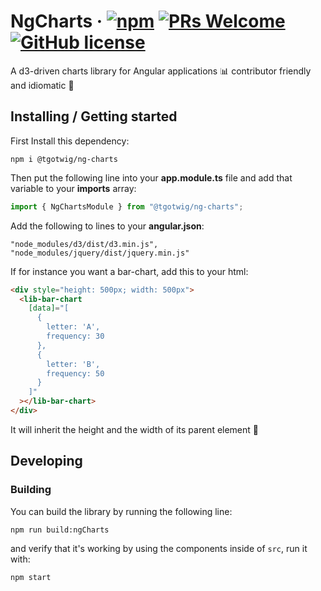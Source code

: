 <!-- ![Logo of the project](./images/logo.sample.png) -->

# NgCharts &middot; [![npm](https://img.shields.io/npm/dw/@tgotwig/ng-charts?style=flat-square)](https://www.npmjs.com/package/@tgotwig/ng-charts) [![PRs Welcome](https://img.shields.io/badge/PRs-welcome-brightgreen.svg?style=flat-square)](http://makeapullrequest.com) [![GitHub license](https://img.shields.io/badge/license-MIT-blue.svg?style=flat-square)](https://github.com/your/your-project/blob/master/LICENSE)

<!-- > Additional information or tag line -->

A d3-driven charts library for Angular applications 📊
contributor friendly and idiomatic 🤗

## Installing / Getting started

First Install this dependency:

```shell
npm i @tgotwig/ng-charts
```

Then put the following line into your **app.module.ts** file and add that variable to your **imports** array:

```typescript
import { NgChartsModule } from "@tgotwig/ng-charts";
```

Add the following to lines to your **angular.json**:

```text
"node_modules/d3/dist/d3.min.js",
"node_modules/jquery/dist/jquery.min.js"
```

If for instance you want a bar-chart, add this to your html:

```html
<div style="height: 500px; width: 500px">
  <lib-bar-chart
    [data]="[
      {
        letter: 'A',
        frequency: 30
      },
      {
        letter: 'B',
        frequency: 50
      }
    ]"
  ></lib-bar-chart>
</div>
```

It will inherit the height and the width of its parent element 🌳

## Developing

<!-- ### Built With

List main libraries, frameworks used including versions (React, Angular etc...)

### Prerequisites

What is needed to set up the dev environment. For instance, global dependencies or any other tools. include download links.

### Setting up Dev

Here's a brief intro about what a developer must do in order to start developing
the project further:

```shell
git clone https://github.com/your/your-project.git
cd your-project/
packagemanager install
```

And state what happens step-by-step. If there is any virtual environment, local server or database feeder needed, explain here. -->

### Building

You can build the library by running the following line:

```shell
npm run build:ngCharts
```

and verify that it's working by using the components inside of `src`, run it with:

```shell
npm start
```

<!-- ### Deploying / Publishing

give instructions on how to build and release a new version
In case there's some step you have to take that publishes this project to a
server, this is the right time to state it.

```shell
packagemanager deploy your-project -s server.com -u username -p password
```

And again you'd need to tell what the previous code actually does.

## Versioning

We can maybe use [SemVer](http://semver.org/) for versioning. For the versions available, see the [link to tags on this repository](/tags).

## Configuration

Here you should write what are all of the configurations a user can enter when
using the project.

## Tests

Describe and show how to run the tests with code examples.
Explain what these tests test and why.

```shell
Give an example
```

## Style guide

Explain your code style and show how to check it.

## Api Reference

If the api is external, link to api documentation. If not describe your api including authentication methods as well as explaining all the endpoints with their required parameters.

## Database

Explaining what database (and version) has been used. Provide download links.
Documents your database design and schemas, relations etc...

## Licensing

State what the license is and how to find the text version of the license. -->

